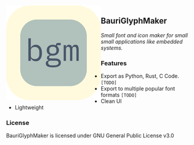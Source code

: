<img align="left" src="assets/bgm_logo_256x256.png" width=256>

## BauriGlyphMaker
*Small font and icon maker for small small applications like embedded systems.*


### Features
* Export as Python, Rust, C Code. `[TODO]`
* Export to multiple popular font formats `[TODO]`
* Clean UI
* Lightweight


### License
BauriGlyphMaker is licensed under GNU General Public License v3.0
